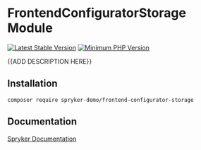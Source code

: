 # FrontendConfiguratorStorage Module
[![Latest Stable Version](https://poser.pugx.org/spryker-demo/frontend-configurator-storage/v/stable.svg)](https://packagist.org/packages/spryker-demo/frontend-configurator-storage)
[![Minimum PHP Version](https://img.shields.io/badge/php-%3E%3D%207.4-8892BF.svg)](https://php.net/)

{{ADD DESCRIPTION HERE}}

## Installation

```
composer require spryker-demo/frontend-configurator-storage
```

## Documentation

[Spryker Documentation](https://academy.spryker.com/developing_with_spryker/module_guide/modules.html)
